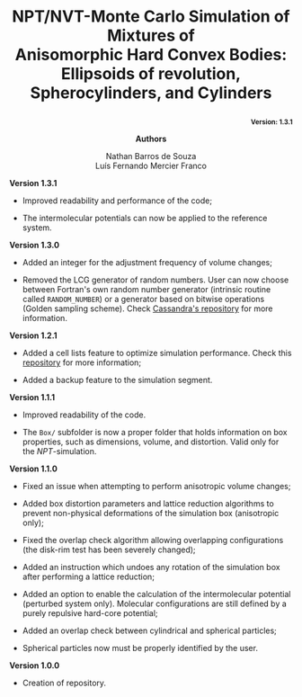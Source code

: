 # <p align="center">NPT/NVT-Monte Carlo Simulation of Mixtures of <br>Anisomorphic Hard Convex Bodies: <br>Ellipsoids of revolution, Spherocylinders, and Cylinders</p>
<p align="right"><b><sub>Version: 1.3.1</sub></b></p>

<p align="center"><b>Authors</b></p>
<p align="center">
Nathan Barros de Souza<br>
Luís Fernando Mercier Franco<br></p>

**Version 1.3.1**

- Improved readability and performance of the code;

- The intermolecular potentials can now be applied to the reference system.

**Version 1.3.0**

- Added an integer for the adjustment frequency of volume changes;

- Removed the LCG generator of random numbers. User can now choose between Fortran's own random number generator (intrinsic routine called <code>RANDOM_NUMBER</code>) or a generator based on bitwise operations (Golden sampling scheme). Check <a href="https://github.com/MaginnGroup/Cassandra/blob/master/Src/random_generators.f90">Cassandra's repository</a> for more information.

**Version 1.2.1**

- Added a cell lists feature to optimize simulation performance. Check this <a href="https://github.com/Allen-Tildesley/examples/blob/master/link_list_module.f90">repository</a> for more information;

- Added a backup feature to the simulation segment.

**Version 1.1.1**

- Improved readability of the code.

- The <code>Box/</code> subfolder is now a proper folder that holds information on box properties, such as dimensions, volume, and distortion. Valid only for the <i>NPT</i>-simulation. 

**Version 1.1.0**

- Fixed an issue when attempting to perform anisotropic volume changes;

- Added box distortion parameters and lattice reduction algorithms to prevent non-physical deformations of the simulation box (anisotropic only);

- Fixed the overlap check algorithm allowing overlapping configurations (the disk-rim test has been severely changed);

- Added an instruction which undoes any rotation of the simulation box after performing a lattice reduction;

- Added an option to enable the calculation of the intermolecular potential (perturbed system only). Molecular configurations are still defined by a purely repulsive hard-core potential;

- Added an overlap check between cylindrical and spherical particles;

- Spherical particles now must be properly identified by the user.

**Version 1.0.0**

- Creation of repository.
